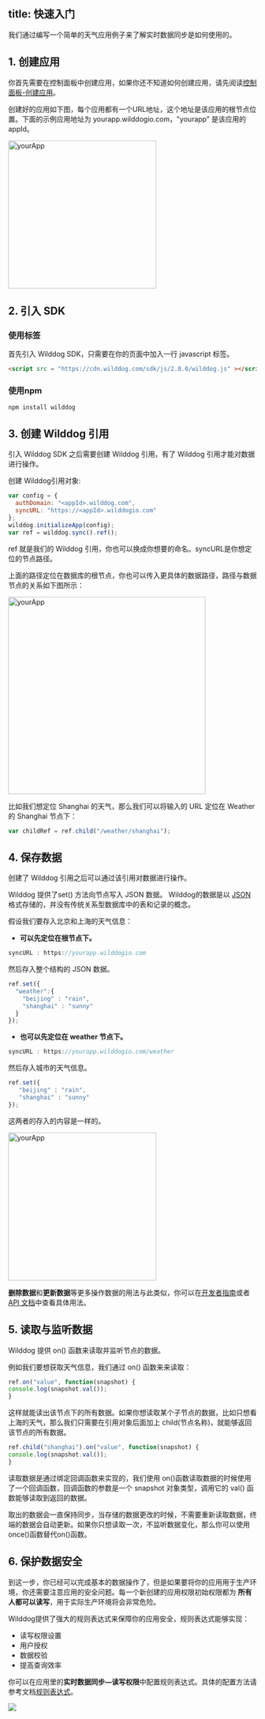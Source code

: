
title: 快速入门
---

我们通过编写一个简单的天气应用例子来了解实时数据同步是如何使用的。

## 1. 创建应用

你首先需要在控制面板中创建应用，如果你还不知道如何创建应用，请先阅读[控制面板-创建应用](/console/creat.html)。

创建好的应用如下图，每个应用都有一个URL地址，这个地址是该应用的根节点位置。下面的示例应用地址为 yourapp.wilddogio.com，"yourapp” 是该应用的 appId。

<img src="/images/demoapp.png" alt="yourApp" width="300">

## 2. 引入 SDK

### 使用标签
首先引入 Wilddog SDK，只需要在你的页面中加入一行 javascript 标签。

```html
<script src = "https://cdn.wilddog.com/sdk/js/2.0.0/wilddog.js" ></script>
```

### 使用npm

```
npm install wilddog

```



## 3. 创建 Wilddog 引用

引入 Wilddog SDK 之后需要创建 Wilddog 引用，有了 Wilddog 引用才能对数据进行操作。

创建 Wilddog引用对象:

```javascript
var config = {
  authDomain: "<appId>.wilddog.com",
  syncURL: "https://<appId>.wilddogio.com"
};
wilddog.initializeApp(config);
var ref = wilddog.sync().ref();
```

ref 就是我们的 Wilddog 引用，你也可以换成你想要的命名。syncURL是你想定位的节点路径。

上面的路径定位在数据库的根节点，你也可以传入更具体的数据路径，路径与数据节点的关系如下图所示：

<img src="/images/routeapp.png" alt="yourApp" width="400">

比如我们想定位 Shanghai 的天气，那么我们可以将输入的 URL 定位在 Weather 的 Shanghai 节点下：

```javascript
var childRef = ref.child("/weather/shanghai");
```



## 4. 保存数据

创建了 Wilddog 引用之后可以通过该引用对数据进行操作。

 Wilddog 提供了set() 方法向节点写入 JSON 数据。 Wilddog的数据是以 [JSON](http://json.org) 格式存储的，并没有传统关系型数据库中的表和记录的概念。 

假设我们要存入北京和上海的天气信息：

- **可以先定位在根节点下。**

``` javascript
syncURL : https://yourapp.wilddogio.com
```

然后存入整个结构的 JSON 数据。

```javascript
ref.set({
  "weather":{
    "beijing" : "rain",
    "shanghai" : "sunny"    
  }
});
```

- **也可以先定位在 weather 节点下。**

```javascript
syncURL : https://yourapp.wilddogio.com/weather
```

然后存入城市的天气信息。

```javascript
ref.set({
   "beijing" : "rain",
   "shanghai" : "sunny"    
});
```

 这两者的存入的内容是一样的。

 <img src="/images/saveapp.png" alt="yourApp" width="300">

**删除数据**和**更新数据**等更多操作数据的用法与此类似，你可以在[开发者指南](/guide/sync/web/retrieve-data.html)或者 [API 文档](/api/sync/web.html)中查看具体用法。

## 5. 读取与监听数据
Wilddog 提供 on() 函数来读取并监听节点的数据。

例如我们要想获取天气信息，我们通过 on() 函数来来读取：

```javascript
ref.on("value", function(snapshot) {
console.log(snapshot.val());
}
```


这样就能读出该节点下的所有数据。如果你想读取某个子节点的数据，比如只想看上海的天气，那么我们只需要在引用对象后面加上 child(节点名称)，就能够返回该节点的所有数据。

```javascript
ref.child("shanghai").on("value", function(snapshot) {
console.log(snapshot.val());
}
```

读取数据是通过绑定回调函数来实现的，我们使用 on()函数读取数据的时候使用了一个回调函数，回调函数的参数是一个 snapshot 对象类型，调用它的 val() 函数能够读取到返回的数据。

取出的数据会一直保持同步，当存储的数据更改的时候，不需要重新读取数据，终端的数据会自动更新。如果你只想读取一次，不监听数据变化，那么你可以使用once()函数替代on()函数。

## 6. 保护数据安全

到这一步，你已经可以完成基本的数据操作了，但是如果要将你的应用用于生产环境，你还需要注意应用的安全问题。每一个新创建的应用权限初始权限都为 **所有人都可以读写**，用于实际生产环境将会非常危险。

Wilddog提供了强大的规则表达式来保障你的应用安全，规则表达式能够实现：

- 读写权限设置
- 用户授权
- 数据校验
- 提高查询效率

你可以在应用里的**实时数据同步—读写权限**中配置规则表达式。具体的配置方法请参考文档[规则表达式](/guide/sync/rules/introduce.html)。

![](http://ocpo37x5v.bkt.clouddn.com/2016-09-01-%E8%A7%84%E5%88%99%E8%A1%A8%E8%BE%BE%E5%BC%8F.png)











